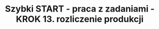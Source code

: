 ---
title: "Szybki START - praca z zadaniami - KROK 13. rozliczenie produkcji"
permalink: 13.start-op-rozliczenie.html 
---